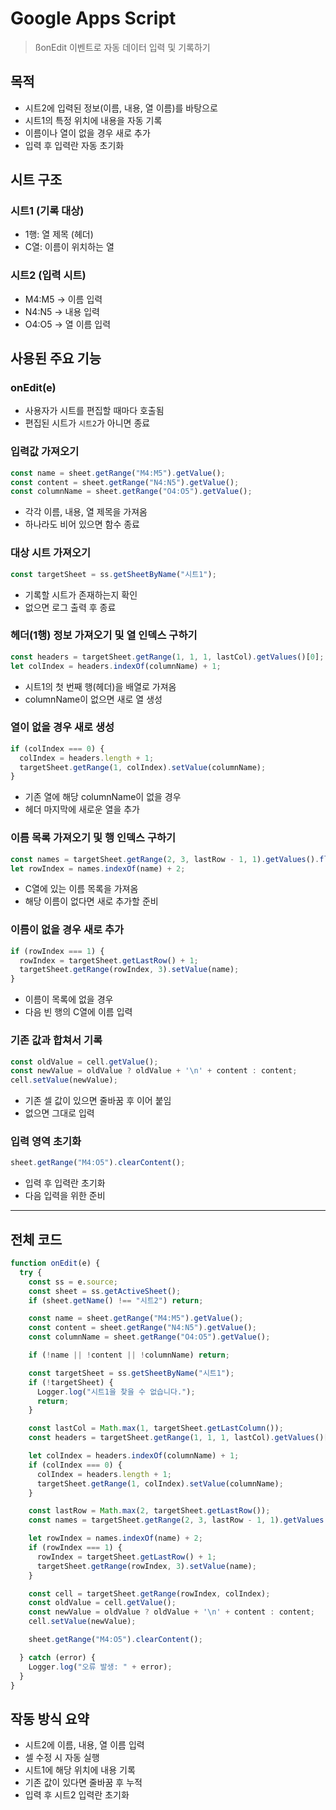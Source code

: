 # Google Apps Script
> ßonEdit 이벤트로 자동 데이터 입력 및 기록하기

## 목적
- 시트2에 입력된 정보(이름, 내용, 열 이름)를 바탕으로
- 시트1의 특정 위치에 내용을 자동 기록
- 이름이나 열이 없을 경우 새로 추가
- 입력 후 입력란 자동 초기화


## 시트 구조

### 시트1 (기록 대상)
- 1행: 열 제목 (헤더)
- C열: 이름이 위치하는 열

### 시트2 (입력 시트)
- M4:M5 → 이름 입력
- N4:N5 → 내용 입력
- O4:O5 → 열 이름 입력


## 사용된 주요 기능

### onEdit(e)
- 사용자가 시트를 편집할 때마다 호출됨
- 편집된 시트가 `시트2`가 아니면 종료

### 입력값 가져오기
```javascript
const name = sheet.getRange("M4:M5").getValue();
const content = sheet.getRange("N4:N5").getValue();
const columnName = sheet.getRange("O4:O5").getValue();
```
- 각각 이름, 내용, 열 제목을 가져옴
- 하나라도 비어 있으면 함수 종료

### 대상 시트 가져오기
```javascript
const targetSheet = ss.getSheetByName("시트1");
```
- 기록할 시트가 존재하는지 확인
- 없으면 로그 출력 후 종료

### 헤더(1행) 정보 가져오기 및 열 인덱스 구하기
```javascript
const headers = targetSheet.getRange(1, 1, 1, lastCol).getValues()[0];
let colIndex = headers.indexOf(columnName) + 1;
```
- 시트1의 첫 번째 행(헤더)을 배열로 가져옴
- columnName이 없으면 새로 열 생성

### 열이 없을 경우 새로 생성
```javascript
if (colIndex === 0) {
  colIndex = headers.length + 1;
  targetSheet.getRange(1, colIndex).setValue(columnName);
}
```
- 기존 열에 해당 columnName이 없을 경우
- 헤더 마지막에 새로운 열을 추가

### 이름 목록 가져오기 및 행 인덱스 구하기
```javascript
const names = targetSheet.getRange(2, 3, lastRow - 1, 1).getValues().flat();
let rowIndex = names.indexOf(name) + 2;
```
- C열에 있는 이름 목록을 가져옴
- 해당 이름이 없다면 새로 추가할 준비

### 이름이 없을 경우 새로 추가
```javascript
if (rowIndex === 1) {
  rowIndex = targetSheet.getLastRow() + 1;
  targetSheet.getRange(rowIndex, 3).setValue(name);
}
```
- 이름이 목록에 없을 경우
- 다음 빈 행의 C열에 이름 입력

### 기존 값과 합쳐서 기록
```javascript
const oldValue = cell.getValue();
const newValue = oldValue ? oldValue + '\n' + content : content;
cell.setValue(newValue);
```
- 기존 셀 값이 있으면 줄바꿈 후 이어 붙임
- 없으면 그대로 입력

### 입력 영역 초기화
```javascript
sheet.getRange("M4:O5").clearContent();
```
- 입력 후 입력란 초기화
- 다음 입력을 위한 준비

---

## 전체 코드

```javascript
function onEdit(e) {
  try {
    const ss = e.source;
    const sheet = ss.getActiveSheet();
    if (sheet.getName() !== "시트2") return;

    const name = sheet.getRange("M4:M5").getValue();
    const content = sheet.getRange("N4:N5").getValue();
    const columnName = sheet.getRange("O4:O5").getValue();

    if (!name || !content || !columnName) return;

    const targetSheet = ss.getSheetByName("시트1");
    if (!targetSheet) {
      Logger.log("시트1을 찾을 수 없습니다.");
      return;
    }

    const lastCol = Math.max(1, targetSheet.getLastColumn());
    const headers = targetSheet.getRange(1, 1, 1, lastCol).getValues()[0];

    let colIndex = headers.indexOf(columnName) + 1;
    if (colIndex === 0) {
      colIndex = headers.length + 1;
      targetSheet.getRange(1, colIndex).setValue(columnName);
    }

    const lastRow = Math.max(2, targetSheet.getLastRow());
    const names = targetSheet.getRange(2, 3, lastRow - 1, 1).getValues().flat();

    let rowIndex = names.indexOf(name) + 2;
    if (rowIndex === 1) {
      rowIndex = targetSheet.getLastRow() + 1;
      targetSheet.getRange(rowIndex, 3).setValue(name);
    }

    const cell = targetSheet.getRange(rowIndex, colIndex);
    const oldValue = cell.getValue();
    const newValue = oldValue ? oldValue + '\n' + content : content;
    cell.setValue(newValue);

    sheet.getRange("M4:O5").clearContent();

  } catch (error) {
    Logger.log("오류 발생: " + error);
  }
}
```


## 작동 방식 요약

- 시트2에 이름, 내용, 열 이름 입력
- 셀 수정 시 자동 실행
- 시트1에 해당 위치에 내용 기록
- 기존 값이 있다면 줄바꿈 후 누적
- 입력 후 시트2 입력란 초기화